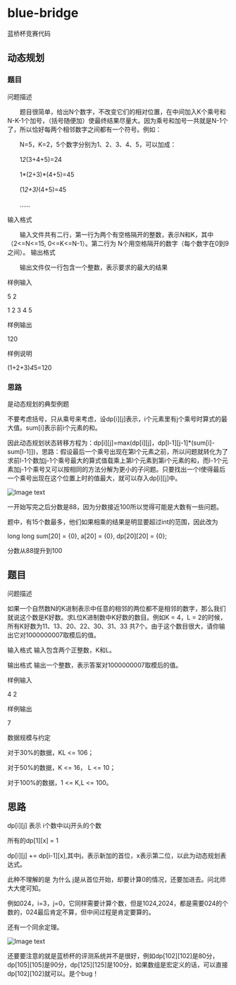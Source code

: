 # blue-bridge

蓝桥杯竞赛代码

## 动态规划

### 题目

问题描述

　　题目很简单，给出N个数字，不改变它们的相对位置，在中间加入K个乘号和N-K-1个加号，（括号随便加）使最终结果尽量大。因为乘号和加号一共就是N-1个了，所以恰好每两个相邻数字之间都有一个符号。例如：
  
　　N=5，K=2，5个数字分别为1、2、3、4、5，可以加成：
  
　　1*2*(3+4+5)=24
  
　　1*(2+3)*(4+5)=45
  
　　(1*2+3)*(4+5)=45
  
　　……
  
输入格式

　　输入文件共有二行，第一行为两个有空格隔开的整数，表示N和K，其中（2<=N<=15, 0<=K<=N-1）。第二行为 N个用空格隔开的数字（每个数字在0到9之间）。
输出格式

　　输出文件仅一行包含一个整数，表示要求的最大的结果
  
样例输入

5 2

1 2 3 4 5

样例输出

120

样例说明

(1+2+3)*4*5=120

### 思路

是动态规划的典型例题

不要考虑括号，只从乘号来考虑，设dp[i][j]表示，i个元素里有j个乘号时算式的最大值。sum[i]表示前i个元素的和。

因此动态规划状态转移方程为：dp[i][j]=max(dp[i][j]，dp[l-1][j-1]*(sum[i]-sum[l-1]])，思路：假设最后一个乘号出现在第l个元素之前，所以问题就转化为了求前l-1个数加j-1个乘号最大的算式值载乘上第l个元素到第i个元素的和，而l-1个元素加j-1个乘号又可以按相同的方法分解为更小的子问题。只要找出一个l使得最后一个乘号出现在这个位置上时的值最大，就可以存入dp[i][j]中。

![Image text](https://github.com/naginoasukara/blue-bridge/blob/master/image/1.png)

一开始写完之后分数是88，因为分数接近100所以觉得可能是大数有一些问题。

题中，有15个数最多，他们如果相乘的结果是明显要超过int的范围，因此改为 

long long sum[20] = {0}, a[20] = {0}, dp[20][20] = {0};

分数从88提升到100

## 题目

问题描述

如果一个自然数N的K进制表示中任意的相邻的两位都不是相邻的数字，那么我们就说这个数是K好数。求L位K进制数中K好数的数目。例如K = 4，L = 2的时候，所有K好数为11、13、20、22、30、31、33 共7个。由于这个数目很大，请你输出它对1000000007取模后的值。

输入格式
输入包含两个正整数，K和L。

输出格式
输出一个整数，表示答案对1000000007取模后的值。

样例输入

4 2

样例输出

7

数据规模与约定

对于30%的数据，KL <= 106；

对于50%的数据，K <= 16， L <= 10；

对于100%的数据，1 <= K,L <= 100。

## 思路

dp[i][j] 表示 i个数中以j开头的个数

所有的dp[1][x] = 1

dp[i][j] += dp[i-1][x],其中j，表示新加的首位，x表示第二位，以此为动态规划表达式。

此种不理解的是 为什么 j是从首位开始，却要计算0的情况，还要加进去。问北师大大佬可知。

例如024，i=3，j=0，它同样需要计算个数，但是1024,2024，都是需要024的个数的，024最后肯定不算，但中间过程是肯定要算的。

还有一个同余定理。

![Image text](https://github.com/naginoasukara/blue-bridge/blob/master/image/2.png)

还要要注意的就是蓝桥杯的评测系统并不是很好，例如dp[102][102]是80分，dp[105][105]是90分，dp[125][125]是100分，如果数组是宏定义的话，可以直接dp[102][102]就可以。是个bug！
